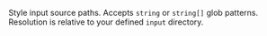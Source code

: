 Style input source paths. Accepts `string` or `string[]` glob patterns. Resolution is relative to your defined `input` directory.


